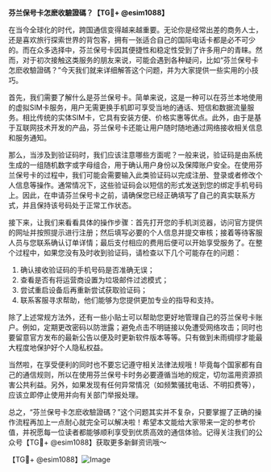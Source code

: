 **芬兰保号卡怎麽收驗證碼？【TG💪+ @esim1088】**

在当今全球化的时代，跨国通信变得越来越重要。无论你是经常出差的商务人士，还是喜欢旅行探索世界的背包客，拥有一张适合自己的国际电话卡都是必不可少的。而在众多选择中，芬兰保号卡因其便捷性和稳定性受到了许多用户的青睐。然而，对于初次接触这类服务的朋友来说，可能会遇到各种疑问，比如“芬兰保号卡怎麽收驗證碼？”今天我们就来详细解答这个问题，并为大家提供一些实用的小技巧。

首先，我们需要了解什么是芬兰保号卡。简单来说，这是一种可以在芬兰本地使用的虚拟SIM卡服务，用户无需更换手机即可享受当地的通话、短信和数据流量服务。相比传统的实体SIM卡，它具有安装方便、价格实惠等优点。此外，由于是基于互联网技术开发的产品，芬兰保号卡还能让用户随时随地通过网络接收相关信息和服务通知。

那么，当涉及到验证码时，我们应该注意哪些方面呢？一般来说，验证码是由系统生成的一组随机数字或字母组合，用于确认用户身份以及保障账户安全。在使用芬兰保号卡的过程中，我们可能会需要输入此类验证码以完成注册、登录或者修改个人信息等操作。通常情况下，这些验证码会以短信的形式发送到您的绑定手机号码上。因此，在申请芬兰保号卡之前，请确保您已经正确填写了自己的真实联系方式，并且保持该号码处于正常工作状态。

接下来，让我们来看看具体的操作步骤：首先打开您的手机浏览器，访问官方提供的网址并按照提示进行注册；然后填写必要的个人信息并提交审核；接着等待客服人员与您联系确认订单详情；最后支付相应的费用后便可以开始享受服务了。在整个过程中，如果您没有及时收到验证码，请检查以下几个可能存在的问题：

1. 确认接收验证码的手机号码是否准确无误；
2. 查看是否有将运营商设置为垃圾邮件过滤模式；
3. 尝试重启设备后再重新尝试获取验证码；
4. 联系客服寻求帮助，他们能够为您提供更加专业的指导和支持。

除了上述常规方法外，还有一些小贴士可以帮助您更好地管理自己的芬兰保号卡账户。例如，定期更改密码以防泄露；避免点击不明链接以免遭受网络攻击；同时也要留意官方发布的最新公告以便及时更新软件版本等等。只有做到未雨绸缪才能最大程度地保护好个人隐私权益。

当然啦，在享受便利的同时也不要忘记遵守相关法律法规哦！毕竟每个国家都有自己的通信规则，所以在使用芬兰保号卡时务必要遵循当地的规定，切勿滥用资源损害公共利益。另外，如果发现有任何异常情况（如频繁骚扰电话、不明扣费等），应该立即停止使用并向有关部门举报处理。

总之，“芬兰保号卡怎麽收驗證碼？”这个问题其实并不复杂，只要掌握了正确的操作流程再加上一点耐心就完全可以解决啦！希望本文能给大家带来一定的参考价值，并祝愿每一位读者都能够顺利享受到优质高效的通信体验。记得关注我们的公众号【TG💪+ @esim1088】获取更多新鲜资讯哦～

【TG💪+ @esim1088】![Image](https://i.postimg.cc/4NQfJmqS/Snipaste-2025-05-13-00-14-12.png)